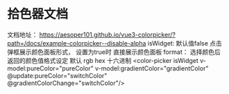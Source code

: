 # 拾色器文档   
文档地址： https://aesoper101.github.io/vue3-colorpicker/?path=/docs/example-colorpicker--disable-alpha
isWidget: 默认值false  点击弹框展示颜色面板形式， 设置为true时 直接展示颜色面板
format： 选择颜色后返回的颜色值格式设定 默认 rgb  hex 十六进制
        <color-picker isWidget v-model:pureColor="pureColor" v-model:gradientColor="gradientColor" @update:pureColor="switchColor"  @gradientColorChange="switchColor"/>
